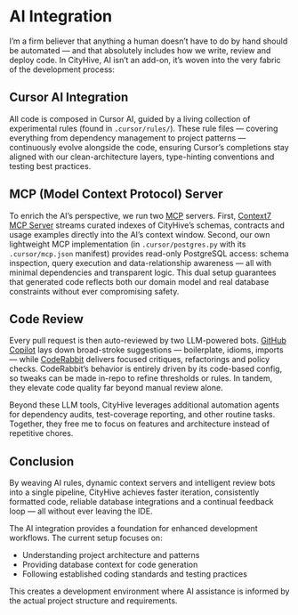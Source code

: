 # AI Integration

I’m a firm believer that anything a human doesn’t have to do by hand should be automated — and that absolutely includes how we write, review and deploy code. In CityHive, AI isn’t an add-on, it’s woven into the very fabric of the development process:

## Cursor AI Integration

All code is composed in Cursor AI, guided by a living collection of experimental rules (found in `.cursor/rules/`). These rule files — covering everything from dependency management to project patterns — continuously evolve alongside the code, ensuring Cursor’s completions stay aligned with our clean-architecture layers, type-hinting conventions and testing best practices.

## MCP (Model Context Protocol) Server

To enrich the AI’s perspective, we run two [MCP](https://modelcontextprotocol.io/introduction) servers. First, [Context7 MCP Server](https://context7.com) streams curated indexes of CityHive’s schemas, contracts and usage examples directly into the AI’s context window. Second, our own lightweight MCP implementation (in `.cursor/postgres.py` with its `.cursor/mcp.json` manifest) provides read-only PostgreSQL access: schema inspection, query execution and data-relationship awareness — all with minimal dependencies and transparent logic. This dual setup guarantees that generated code reflects both our domain model and real database constraints without ever compromising safety.

## Code Review

Every pull request is then auto-reviewed by two LLM-powered bots. [GitHub Copilot](https://github.com/features/copilot) lays down broad-stroke suggestions — boilerplate, idioms, imports — while [CodeRabbit](https://www.coderabbit.ai/) delivers focused critiques, refactorings and policy checks. CodeRabbit’s behavior is entirely driven by its code-based config, so tweaks can be made in-repo to refine thresholds or rules. In tandem, they elevate code quality far beyond manual review alone.

Beyond these LLM tools, CityHive leverages additional automation agents for dependency audits, test-coverage reporting, and other routine tasks. Together, they free me to focus on features and architecture instead of repetitive chores.

## Conclusion

By weaving AI rules, dynamic context servers and intelligent review bots into a single pipeline, CityHive achieves faster iteration, consistently formatted code, reliable database integrations and a continual feedback loop — all without ever leaving the IDE.

The AI integration provides a foundation for enhanced development workflows. The current setup focuses on:
- Understanding project architecture and patterns
- Providing database context for code generation
- Following established coding standards and testing practices

This creates a development environment where AI assistance is informed by the actual project structure and requirements.
